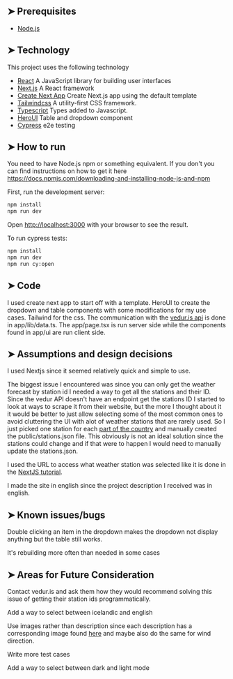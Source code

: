 ## ➤ Prerequisites

- [Node.js](https://nodejs.org/en/)

## ➤ Technology

This project uses the following technology

- [React](https://reactjs.org/) A JavaScript library for building user interfaces
- [Next.js](https://nextjs.org) A React framework
- [Create Next App](https://nextjs.org/docs/app/api-reference/cli/create-next-app) Create Next.js app using the default template
- [Tailwindcss](https://tailwindcss.com) A utility-first CSS framework.
- [Typescript](https://www.typescriptlang.org/) Types added to Javascript.
- [HeroUI](https://www.chartjs.org/) Table and dropdown component
- [Cypress](https://www.cypress.io/) e2e testing

## ➤ How to run

You need to have Node.js npm or something equivalent. If you don't you can find instructions on how to get it here https://docs.npmjs.com/downloading-and-installing-node-js-and-npm

First, run the development server:

```bash
npm install
npm run dev
```

Open [http://localhost:3000](http://localhost:3000) with your browser to see the result.

To run cypress tests:

```bash
npm install
npm run dev
npm run cy:open
```

## ➤ Code

I used create next app to start off with a template.
HeroUI to create the dropdown and table components with some modifications for my use cases.
Tailwind for the css.
The communication with the [vedur.is api](https://www.vedur.is/um-vi/vefurinn/xml/) is done in app/lib/data.ts. 
The app/page.tsx is run server side while the components found in app/ui are run client side.

## ➤ Assumptions and design decisions 

I used Nextjs since it seemed relatively quick and simple to use.

The biggest issue I encountered was since you can only get the weather forecast by station id I needed a way to get all the stations and their ID. Since the vedur API doesn't have an endpoint get the stations ID I started to look at ways to scrape it from their website, but the more I thought about it it would be better to just allow selecting some of the most common ones to avoid cluttering the UI with alot of weather stations that are rarely used. So I just picked one station for each [part of the country](https://en.wikipedia.org/wiki/Regions_of_Iceland) and manually created the public/stations.json file. This obviously is not an ideal solution since the stations could change and if that were to happen I would need to manually update the stations.json.

I used the URL to access what weather station was selected like it is done in the [NextJS tutorial](https://nextjs.org/learn/dashboard-app/adding-search-and-pagination).

I made the site in english since the project description I received was in english.

## ➤ Known issues/bugs

Double clicking an item in the dropdown makes the dropdown not display anything but the table still works.

It's rebuilding more often than needed in some cases

## ➤ Areas for Future Consideration

Contact vedur.is and ask them how they would recommend solving this issue of getting their station ids programmatically.

Add a way to select between icelandic and english

Use images rather than description since each description has a corresponding image found [here](https://www.vedur.is/vedur/frodleikur/greinar/nr/748) and maybe also do the same for wind direction.

Write more test cases

Add a way to select between dark and light mode
